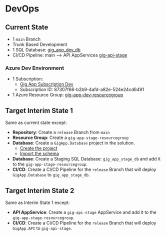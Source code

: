# DevOps

## Current State

- 1 `main` Branch
- Trunk Based Development
- 1 SQL Database: [gig_app_dev_db](https://portal.azure.com/#@purescale.ai/resource/subscriptions/87307f66-b2b9-4afd-a82e-524e24cd6491/resourceGroups/gig-app-dev-resourcegroupa/providers/Microsoft.Sql/servers/gigdev/databases/gig_app_dev_db/overview)
- CI/CD Pipeline: main --> API AppServices [gig-api-stage](https://portal.azure.com/#@purescale.ai/resource/subscriptions/87307f66-b2b9-4afd-a82e-524e24cd6491/resourceGroups/gig-app-dev-resourcegroupa/providers/Microsoft.Web/sites/gig-api-stage)


### Azure Dev Environment

- 1 Subscription: 
  - [Gig App Subscription Dev](https://portal.azure.com/#@purescale.ai/resource/subscriptions/87307f66-b2b9-4afd-a82e-524e24cd6491/resourceGroups/gig-app-dev-resourcegroupa/overview)
  - Subscription ID: 87307f66-b2b9-4afd-a82e-524e24cd6491
- 1 Azure Resource Group: [gig-app-dev-resourcegroup](https://portal.azure.com/#@purescale.ai/resource/subscriptions/87307f66-b2b9-4afd-a82e-524e24cd6491/resourceGroups/gig-app-dev-resourcegroupa/overview)

## Target **Interim State 1**

Same as current state except:
- **Repository**: Create a `release` Branch from `main`
- **Resource Group**: Create a `gig-app-stage-resourcegroup`
- **Database**: Create a `GigApp.Database` project in the solution.
  - [Create the project](https://learn.microsoft.com/en-us/sql/tools/sql-database-projects/get-started?view=sql-server-ver16&pivots=sq1-visual-studio-code#step-2-add-objects-to-the-project)
  - [Import the schema](https://learn.microsoft.com/en-us/sql/tools/sql-database-projects/howto/compare-database-project?view=sql-server-ver16&pivots=sq1-visual-studio-code)
- **Database**: Create a Staging SQL Database: `gig_app_stage_db` and add it to the `gig-app-stage-resourcegroup`.
- **CI/CD**: Create a CI/CD Pipeline for the `release` Branch that will deploy `GigApp.Database` to `gig_app_stage_db`.

## Target **Interim State 2**

Same as Interim State 1 except:
- **API AppService**: Create a `gig-api-stage` AppService and add it to the `gig-app-stage-resourcegroup`.
- **CI/CD**: Create a CI/CD Pipeline for the `release` Branch that will deploy `GigApp.API` to `gig-api-stage`.